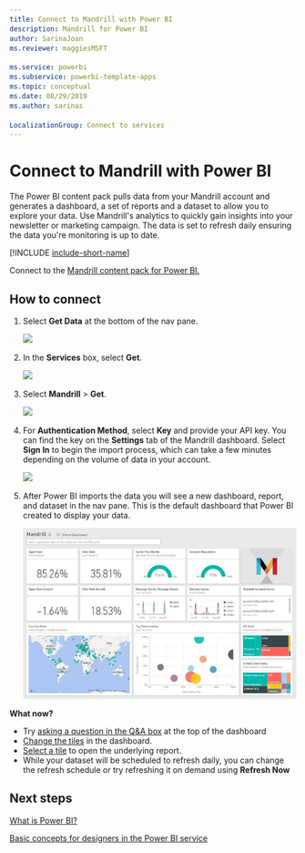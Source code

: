 ```yaml
---
title: Connect to Mandrill with Power BI
description: Mandrill for Power BI
author: SarinaJoan
ms.reviewer: maggiesMSFT

ms.service: powerbi
ms.subservice: powerbi-template-apps
ms.topic: conceptual
ms.date: 08/29/2019
ms.author: sarinas

LocalizationGroup: Connect to services
---
```

# Connect to Mandrill with Power BI
The Power BI content pack pulls data from your Mandrill account and generates a dashboard, a set of reports and a dataset to allow you to explore your data. Use Mandrill's analytics to quickly gain insights into your newsletter or marketing campaign. The data is set to refresh daily ensuring the data you're monitoring is up to date.

[!INCLUDE [include-short-name](./includes/service-deprecate-content-packs.md)]

Connect to the [Mandrill content pack for Power BI.](https://app.powerbi.com/getdata/services/mandrill)

## How to connect
1. Select **Get Data** at the bottom of the nav pane.
   
    ![](media/service-connect-to-mandrill/getdata.png)
2. In the **Services** box, select **Get**.
   
    ![](media/service-connect-to-mandrill/services.png)
3. Select **Mandrill** > **Get**.
   
    ![](media/service-connect-to-mandrill/mandrill.png)
4. For **Authentication Method**, select **Key** and provide your API key. You can find the key on the **Settings** tab of the Mandrill dashboard. Select **Sign In** to begin the import process, which can take a few minutes depending on the volume of data in your account.
   
    ![](media/service-connect-to-mandrill/auth.png)
5. After Power BI imports the data you will see a new dashboard, report, and dataset in the nav pane. This is the default dashboard that Power BI created to display your data.
   
    ![](media/service-connect-to-mandrill/mandrill-dashboard1.png)

**What now?**

* Try [asking a question in the Q&A box](consumer/end-user-q-and-a.md) at the top of the dashboard
* [Change the tiles](service-dashboard-edit-tile.md) in the dashboard.
* [Select a tile](consumer/end-user-tiles.md) to open the underlying report.
* While your dataset will be scheduled to refresh daily, you can change the refresh schedule or try refreshing it on demand using **Refresh Now**

## Next steps
[What is Power BI?](fundamentals/power-bi-overview.md)

[Basic concepts for designers in the Power BI service](service-basic-concepts.md)


